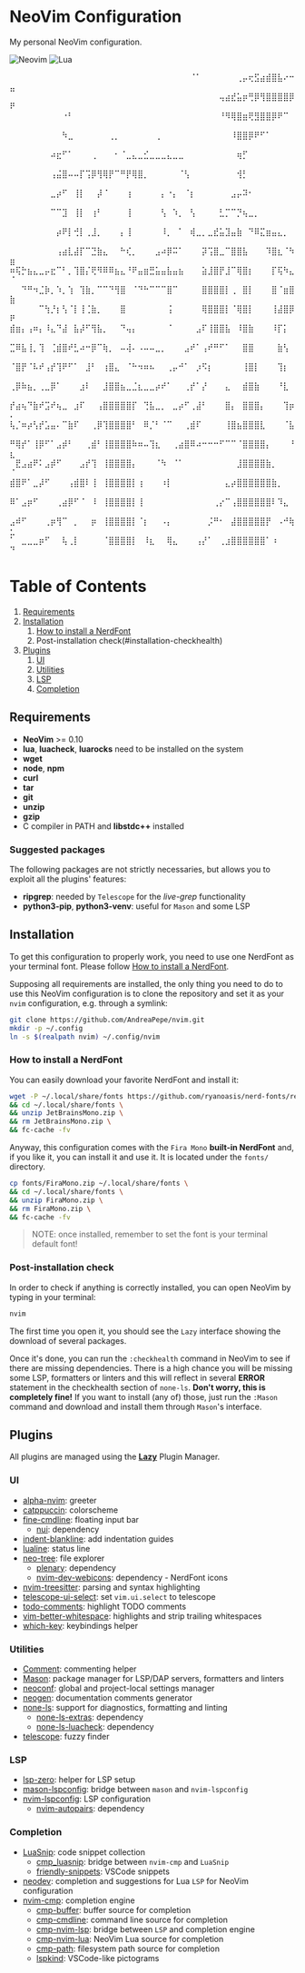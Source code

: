 # NeoVim Configuration
My personal NeoVim configuration.

![Neovim](https://img.shields.io/badge/NeoVim-%2357A143.svg?&style=for-the-badge&logo=neovim&logoColor=white)
![Lua](https://img.shields.io/badge/lua-%232C2D72.svg?style=for-the-badge&logo=lua&logoColor=white)

⠀⠀⠀⠀⠀⠀⠀⠀⠀⠀⠀⠀⠀⠀⠀⠀⠀⠀⠀⠀⠀⠀⠀⠀⠀⠀⠀⠀⠀⠀⠀⠈⠁⠀⠀⠀⠀⠀⠀⢀⡤⢖⣫⣴⣾⣿⣧⠔⠒⣤
⠀⠀⠀⠀⠀⠀⠀⠀⠀⠀⠀⠀⠀⠀⠀⠀⠀⠀⠀⠀⠀⠀⠀⠀⠀⠀⠀⠀⠀⠀⠀⠀⠀⠀⠀⠀⢤⣴⣞⣥⡶⢛⡿⢻⣿⣿⣿⣿⡿⠟
⠀⠀⠀⠀⠀⠀⠀⠀⠀⠐⠃⠀⠀⠀⠀⠀⠀⠀⠀⠀⠀⠀⠀⠀⠀⠀⠀⠀⠀⠀⠀⠀⠀⠀⠀⠀⠘⠻⢿⣿⣶⢟⣻⣿⣿⡿⠟⠉⠀⠀
⠀⠀⠀⠀⠀⠀⠀⠀⠀⠳⣀⠀⠀⠀⠀⠀⠀⢀⡀⠀⠀⠀⠀⠀⠀⢀⠀⠀⠀⠀⠀⠀⠀⠀⠀⠀⠀⠀⠸⣿⣿⡿⠟⠋⠁⠀⠀⠀⠀⠀
⠀⠀⠀⠀⠀⠀⠀⠴⣖⠋⠁⠀⠀⠀⢀⠀⠀⠀⠂⠈⣀⣄⣀⣊⣀⣀⣀⣄⣀⣀⠀⠀⠀⠀⠀⠀⠀⠀⠀⢶⡋⠀⠀⠀⠀⠀⠀⠀⠀⠀
⠀⠀⠀⠀⠀⠀⠀⢠⣬⣿⠤⠤⡏⢩⡿⢻⢿⡟⠉⠛⡟⢿⣿⡀⠀⠀⠀⠀⠀⠈⢣⠀⠀⠀⠀⠀⠀⠀⠀⢺⡃⠀⠀⠀⠀⠀⠀⠀⠀⠀
⠀⠀⠀⠀⠀⠀⠀⣀⡴⠋⠀⢸⡇⠀⠀⡼⠈⠀⠀⠀⢰⠀⠀⠀⠀⠀⡄⠐⡄⠀⠈⡆⠀⠀⠀⠀⠀⠀⣠⡤⠽⠂⠀⠀⠀⠀⠀⠀⠀⠀
⠀⠀⠀⠀⠀⠀⠀⠉⠉⣹⠀⢸⡇⠀⢰⠃⠀⠀⠀⠀⢸⠀⠀⠀⠀⠀⢣⠀⠱⡀⠀⢣⠀⠀⠀⠀⣃⡉⠉⡙⢦⣀⡀⠀⠀⠀⠀⠀⠀⠀
⠀⠀⠀⠀⠀⠀⠀⠀⡴⠟⡇⢚⡇⢀⣸⡀⠀⠀⠀⡄⢸⠀⠀⠀⠀⠀⠸⡀⠀⠁⠀⢾⣀⡀⣀⣞⣥⣹⣤⣷⠀⠙⠿⣍⣶⣤⣄⡀⠀⠀
⠀⠀⠀⠀⠀⠀⠀⠀⢠⣴⣇⣼⡏⠉⣙⣷⣄⠀⠀⠓⢎⡀⠀⠀⠀⣠⠴⡿⠭⠁⠀⠀⠀⡽⢩⣿⣀⠉⣿⣿⣧⠀⠀⠀⠹⣿⣆⠈⠳⣶
⠶⢯⡓⣦⣄⣀⡤⣖⠉⠃⡀⢹⣿⡌⢟⠻⠿⠿⣦⣄⠘⠟⣤⣶⣛⣥⣤⣧⣤⣦⠀⠀⠀⣵⣸⣿⡟⣸⠉⢿⣿⡆⠀⠀⠀⡏⢯⠳⣄⠈
⠀⠀⠙⠛⠲⣈⡷⡀⠱⡀⢱⠀⢹⣷⡀⠉⠉⠙⢻⣿⠀⠈⠙⠓⠉⠉⠉⣿⠉⠀⠀⠀⠀⣿⣿⣿⣿⡇⢀⠀⣿⡇⠀⠀⠀⣿⠈⣶⣿⣷
⠀⠀⠀⠀⠀⠉⢳⡘⡆⢣⠈⡇⢸⢈⣷⡀⠀⠀⠀⣿⠀⠀⠀⠀⠀⠀⠀⢨⠀⠀⠀⠀⠀⢿⣿⣿⣿⡇⠈⢿⣿⡇⠀⠀⠀⢸⣼⣿⡿⠟
⣾⣶⡄⢠⠶⡄⠸⣄⠙⣼⠀⣧⡼⠋⢻⣧⡀⠀⠀⠙⢤⡄⠀⠀⠀⠀⠀⠈⠀⠀⠀⠀⣠⠏⢸⣿⣿⣧⠀⠸⣿⣷⠀⠀⠀⠸⡏⡅⠀⠀
⣉⠿⣧⢸⡀⢹⠀⢈⣾⣿⠞⣃⠴⠒⡿⠉⢷⡀⠀⠤⢼⠄⠠⠤⠤⣀⡀⠀⠀⠀⣠⠞⠁⢠⠞⠛⠋⠁⠀⠀⣿⣿⠀⠀⠀⠀⣷⢣⠀⠀
⠈⣿⡟⠈⠧⠞⢠⡞⢹⠟⠋⠁⠀⣸⠃⠀⢰⣿⣄⠀⠈⠓⠲⠶⠦⠀⠀⢀⡤⠚⠁⠀⡰⠫⡆⠀⠀⠀⠀⠀⢸⣿⡇⠀⠀⠀⢹⡆⠀⠀
⢀⡿⠷⣦⡀⢀⣀⡿⠁⠀⠀⠀⣰⠇⠀⠀⣸⣿⣿⣦⣀⣈⣆⣀⣀⡴⠞⠁⠀⠀⢀⡞⠁⡜⠀⠀⠀⣄⠀⠀⣾⣿⣷⠀⠀⠀⠘⣇⠀⠀
⡞⣴⢦⠙⣷⠞⣩⠞⢦⣀⠀⣰⠏⠀⠀⢠⣿⣿⣿⣿⣿⡏⠀⢙⣧⣀⡀⠀⣀⡴⠋⢀⣼⠃⠀⠀⠀⣿⡄⠀⣿⣿⣿⡄⠀⠀⠀⢹⡶⠄
⢧⡈⠶⡴⢣⡞⣡⣤⠄⠉⣷⠏⠀⠀⢀⡿⢹⣿⣿⣿⣿⠃⠀⠿⡈⠃⠈⠉⠀⠀⢀⣾⠏⠀⠀⠀⠀⢸⣿⣦⣿⣿⣿⣇⠀⠀⠀⠈⣧⠀
⠛⢿⡞⠁⢸⡿⠋⠁⣠⡾⠃⠀⠀⢀⣾⠃⢸⣿⣿⣿⣿⠷⠶⠤⢹⣆⠀⠀⢀⣴⣿⠿⠴⠒⠒⠒⠋⠉⠉⠈⣿⣿⣿⣿⡄⠀⠀⠀⠘⣆
⠀⣟⣠⣴⠟⠅⣠⡾⠋⠀⠀⠀⣠⡞⢹⠀⢸⣿⣿⣿⣿⡄⠀⠀⠀⠈⠳⠀⠈⠁⠀⠀⠀⠀⠀⠀⠀⠀⠀⣸⣿⣿⣿⣿⣷⡀⠀⠀⠀⠈
⣾⣿⠟⠁⣀⡼⠋⠀⠀⠀⢠⣾⣿⠇⢸⠀⢸⣿⣿⣿⣿⡇⢰⠀⠀⠀⠰⡇⠀⠀⠀⠀⠀⠀⠀⠀⠀⣄⡴⣿⣿⣿⣿⣿⣿⣷⡀⠀⠀⠀
⠿⠁⣠⡶⠋⠀⠀⠀⢀⣴⡿⠋⠈⠀⠸⠀⢸⣿⣿⣿⣿⡇⢸⠀⠀⠀⠀⠀⠀⠀⠀⠀⠀⠀⠀⢀⡔⠉⢠⣿⣿⣿⣿⣿⣿⠇⠹⣄⠀⠀
⣠⠾⠋⠀⠀⠀⢀⡶⢻⠉⠀⡀⠀⠀⡶⠀⢸⣿⣿⣿⣿⡇⠈⡆⠀⠀⠠⡄⠀⠀⠀⠀⠀⠀⡨⠛⠂⠀⣼⣿⣿⣿⣿⣿⡟⠀⠠⠚⢷⣂
⠁⠀⣀⣀⣀⡶⠋⠀⠀⢧⢀⡇⠀⠀⠀⠀⠈⣿⣿⣿⣿⡇⠀⠸⣆⠀⠀⢿⣄⠀⠀⠀⢠⡜⠁⠀⢀⣰⣿⣿⣿⣿⣿⣿⠁⠰⠀⠀⠀⠙


# Table of Contents
1. [Requirements](#requirements)
2. [Installation](#installation)
    1. [How to install a NerdFont](#installation-nerdfont)
    2. Post-installation check(#installation-checkhealth)
3. [Plugins](#plugins)
    1. [UI](#plugins-ui)
    2. [Utilities](#plugins-utilities)
    3. [LSP](#plugins-lsp)
    4. [Completion](#plugins-completion)

## Requirements <a name="requirements"></a>
* __NeoVim__ >= 0.10
* __lua__, __luacheck__, __luarocks__ need to be installed on the system
* __wget__
* __node__, __npm__
* __curl__
* __tar__
* __git__
* __unzip__
* __gzip__
* C compiler in PATH and __libstdc++__ installed

### Suggested packages
The following packages are not strictly necessaries, but allows you to exploit 
all the plugins' features:

* __ripgrep__: needed by `Telescope` for the _live-grep_ functionality
* __python3-pip__, __python3-venv__: useful for `Mason` and some LSP

## Installation <a name="installation"></a>
To get this configuration to properly work, you need to use one NerdFont as
your terminal font. 
Please follow [How to install a NerdFont](#installation-nerdfont).

Supposing all requirements are installed, the only thing you need to do to use
this NeoVim configuration is to clone the repository and set it as your `nvim`
configuration, e.g. through a symlink:
```sh
git clone https://github.com/AndreaPepe/nvim.git
mkdir -p ~/.config
ln -s $(realpath nvim) ~/.config/nvim
```

### How to install a NerdFont <a name="installation-nerdfont">
You can easily download your favorite NerdFont and install it:
```sh
wget -P ~/.local/share/fonts https://github.com/ryanoasis/nerd-fonts/releases/download/v3.0.2/JetBrainsMono.zip \
&& cd ~/.local/share/fonts \
&& unzip JetBrainsMono.zip \
&& rm JetBrainsMono.zip \
&& fc-cache -fv
```

Anyway, this configuration comes with the `Fira Mono` **built-in NerdFont**
and, if you like it, you can install it and use it. It is located under the
`fonts/` directory.
```sh
cp fonts/FiraMono.zip ~/.local/share/fonts \
&& cd ~/.local/share/fonts \
&& unzip FiraMono.zip \
&& rm FiraMono.zip \
&& fc-cache -fv
```

> NOTE: once installed, remember to set the font is your terminal default font!

### Post-installation check <a name="installation-checkhealth">
In order to check if anything is correctly installed, you can open NeoVim by
typing in your terminal:
```sh
nvim
```
The first time you open it, you should see the `Lazy` interface showing the 
download of several packages.

Once it's done, you can run the `:checkhealth` command in NeoVim to see if
there are missing dependencies.
There is a high chance you will be missing some LSP, formatters or linters and 
this will reflect in several **ERROR** statement in the checkhealth section of 
`none-ls`. **Don't worry, this is completely fine!** If you want to install 
(any of) those, just run the `:Mason` command and download and install them
through `Mason`'s interface.


## Plugins <a name="plugins"></a>
All plugins are managed using the [**Lazy**](https://github.com/folke/lazy.nvim) Plugin Manager.

### UI <a name="plugins-ui"></a>
- [alpha-nvim](https://github.com/goolord/alpha-nvim): greeter
- [catppuccin](https://github.com/catppuccin/nvim): colorscheme
- [fine-cmdline](https://github.com/VonHeikemen/fine-cmdline.nvim): floating input bar
    - [nui](https://github.com/MunifTanjim/nui.nvim): dependency
- [indent-blankline](https://github.com/lukas-reineke/indent-blankline.nvim): add indentation guides
- [lualine](https://github.com/nvim-lualine/lualine.nvim): status line
- [neo-tree](https://github.com/nvim-neo-tree/neo-tree.nvim): file explorer
    - [plenary](https://github.com/nvim-lua/plenary.nvim): dependency
    - [nvim-dev-webicons](https://github.com/nvim-tree/nvim-web-devicons): dependency - NerdFont icons
    <!-- - [nui](https://github.com/MunifTanjim/nui.nvim): dependency -->
- [nvim-treesitter](https://github.com/nvim-treesitter/nvim-treesitter): parsing and syntax highlighting
- [telescope-ui-select](https://github.com/nvim-telescope/telescope-ui-select.nvim): set `vim.ui.select` to telescope
- [todo-comments](https://github.com/folke/todo-comments.nvim): highlight TODO comments
    <!-- - [plenary](https://github.com/nvim-lua/plenary.nvim): dependency -->
- [vim-better-whitespace](https://github.com/ntpeters/vim-better-whitespace): highlights and strip trailing whitespaces
- [which-key](https://github.com/folke/which-key.nvim): keybindings helper

### Utilities <a name="plugins-utilities"></a>
- [Comment](https://github.com/numToStr/Comment.nvim): commenting helper
- [Mason](https://github.com/williamboman/mason.nvim): package manager for LSP/DAP servers, formatters and linters
- [neoconf](https://github.com/folke/neoconf.nvim): global and project-local settings manager
- [neogen](https://github.com/danymat/neogen): documentation comments generator
    <!-- - [nvim-treesitter](https://github.com/nvim-treesitter/nvim-treesitter): dependency -->
- [none-ls](https://github.com/nvimtools/none-ls.nvim): support for diagnostics, formatting and linting
    - [none-ls-extras](https://github.com/nvimtools/none-ls-extras.nvim): dependency
    - [none-ls-luacheck](https://github.com/gbprod/none-ls-luacheck.nvim): dependency
- [telescope](https://github.com/nvim-telescope/telescope.nvim): fuzzy finder
    <!-- - [plenary](https://github.com/nvim-lua/plenary.nvim): dependency -->

### LSP <a name="plugins-lsp"></a>
- [lsp-zero](https://github.com/VonHeikemen/lsp-zero.nvim): helper for LSP setup
- [mason-lspconfig](https://github.com/williamboman/mason-lspconfig.nvim): bridge between `mason` and `nvim-lspconfig`
- [nvim-lspconfig](https://github.com/neovim/nvim-lspconfig): LSP configuration
    <!-- - [mason](https://github.com/williamboman/mason.nvim): dependency -->
    - [nvim-autopairs](https://github.com/windwp/nvim-autopairs): dependency 

### Completion <a name="plugins-completion"></a>
- [LuaSnip](https://github.com/L3MON4D3/LuaSnip): code snippet collection
    - [cmp_luasnip](https://github.com/saadparwaiz1/cmp_luasnip): bridge between `nvim-cmp` and `LuaSnip`
    - [friendly-snippets](https://github.com/rafamadriz/friendly-snippets): VSCode snippets
- [neodev](https://github.com/folke/neodev.nvim): completion and suggestions for Lua `LSP` for NeoVim configuration
- [nvim-cmp](https://github.com/hrsh7th/nvim-cmp): completion engine
    - [cmp-buffer](https://github.com/hrsh7th/cmp-buffer): buffer source for completion
    - [cmp-cmdline](https://github.com/hrsh7th/cmp-cmdline): command line source for completion
    - [cmp-nvim-lsp](https://github.com/hrsh7th/cmp-nvim-lsp): bridge between `LSP` and completion engine
    - [cmp-nvim-lua](https://github.com/hrsh7th/cmp-nvim-lua): NeoVim Lua source for completion
    - [cmp-path](https://github.com/hrsh7th/cmp-nvim-lua): filesystem path source for completion
    - [lspkind](https://github.com/onsails/lspkind.nvim): VSCode-like pictograms

